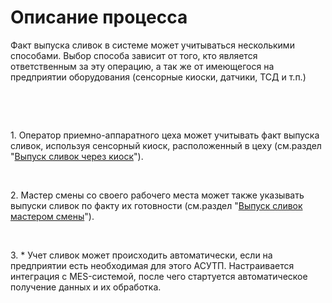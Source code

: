 # Описание процесса

Факт выпуска сливок в системе может учитываться несколькими способами.
Выбор способа зависит от того, кто является ответственным за эту
операцию, а так же от имеющегося на предприятии оборудования (сенсорные
киоски, датчики, ТСД и т.п.)

 

 

​1. Оператор приемно-аппаратного цеха может учитывать факт выпуска
сливок, используя сенсорный киоск, расположенный в цеху (см.раздел
"[Выпуск сливок через киоск](ByOperator/ByOperator.md)").

 

​2. Мастер смены со своего рабочего места может также указывать выпуски
сливок по факту их готовности (см.раздел "[Выпуск сливок мастером смены](ByShiftWizard/ByShiftWizard.md)").

 

​3. \* Учет сливок может происходить автоматически, если на предприятии
есть необходимая для этого АСУТП. Настраивается интеграция с
MES-системой, после чего стартуется автоматическое получение данных и их
обработка.
